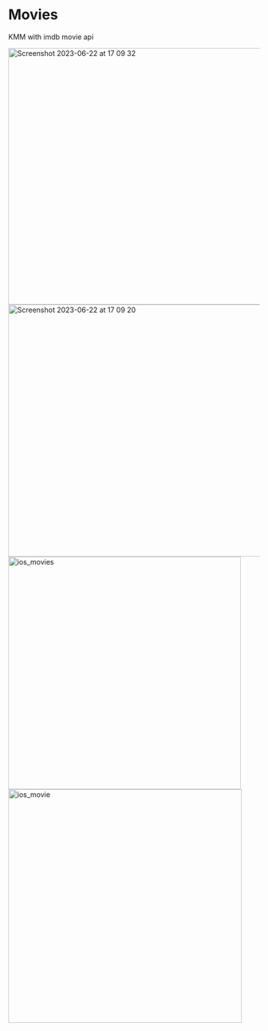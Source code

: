# Movies
KMM with imdb movie api

<img width="514" alt="Screenshot 2023-06-22 at 17 09 32" src="https://github.com/saugatrai33/Movies/assets/22369188/bff52276-0d26-4599-ad13-f3297f7f21fe">
<img width="505" alt="Screenshot 2023-06-22 at 17 09 20" src="https://github.com/saugatrai33/Movies/assets/22369188/2c7bb023-aafb-4d8a-a31f-be7b076df725">
<img width="466" alt="ios_movies" src="https://github.com/saugatrai33/Movies/assets/22369188/3abb5579-0449-4318-983c-87d0c143ef27">
<img width="468" alt="ios_movie" src="https://github.com/saugatrai33/Movies/assets/22369188/67b3e501-510e-4776-a779-e119a6eea55b">

